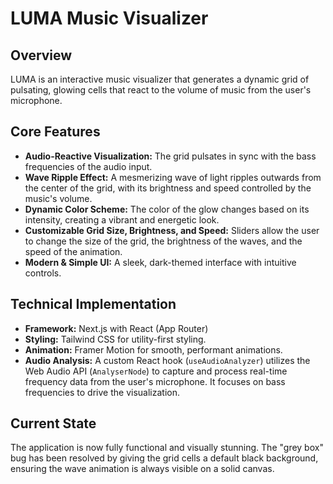 # LUMA Music Visualizer

## Overview

LUMA is an interactive music visualizer that generates a dynamic grid of pulsating, glowing cells that react to the volume of music from the user's microphone.

## Core Features

*   **Audio-Reactive Visualization:** The grid pulsates in sync with the bass frequencies of the audio input.
*   **Wave Ripple Effect:** A mesmerizing wave of light ripples outwards from the center of the grid, with its brightness and speed controlled by the music's volume.
*   **Dynamic Color Scheme:** The color of the glow changes based on its intensity, creating a vibrant and energetic look.
*   **Customizable Grid Size, Brightness, and Speed:** Sliders allow the user to change the size of the grid, the brightness of the waves, and the speed of the animation.
*   **Modern & Simple UI:** A sleek, dark-themed interface with intuitive controls.

## Technical Implementation

*   **Framework:** Next.js with React (App Router)
*   **Styling:** Tailwind CSS for utility-first styling.
*   **Animation:** Framer Motion for smooth, performant animations.
*   **Audio Analysis:** A custom React hook (`useAudioAnalyzer`) utilizes the Web Audio API (`AnalyserNode`) to capture and process real-time frequency data from the user's microphone. It focuses on bass frequencies to drive the visualization.

## Current State

The application is now fully functional and visually stunning. The "grey box" bug has been resolved by giving the grid cells a default black background, ensuring the wave animation is always visible on a solid canvas.
